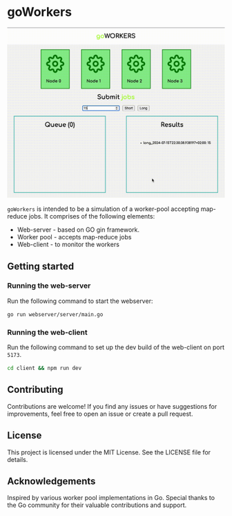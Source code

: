 # goWorkers

![Demo](images/demo.gif)

`goWorkers` is intended to be a simulation of a worker-pool accepting map-reduce jobs. It comprises of the following elements:

- Web-server - based on GO gin framework.
- Worker pool - accepts map-reduce jobs
- Web-client - to monitor the workers

## Getting started

### Running the web-server

Run the following command to start the webserver:

```bash
go run webserver/server/main.go
```

### Running the web-client

Run the following command to set up the dev build of the web-client on port `5173`.

```bash
cd client && npm run dev
```

## Contributing

Contributions are welcome! If you find any issues or have suggestions for improvements, feel free to open an issue or create a pull request.

## License

This project is licensed under the MIT License. See the LICENSE file for details.

## Acknowledgements

Inspired by various worker pool implementations in Go.
Special thanks to the Go community for their valuable contributions and support.
